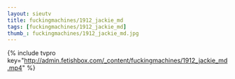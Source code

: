 ```yaml
--- 
layout: sieutv
title: fuckingmachines/1912_jackie_md
tags: [fuckingmachines/1912_jackie_md]
thumb_: fuckingmachines/1912_jackie_md.jpg
---
```

{% include tvpro key="http://admin.fetishbox.com/_content/fuckingmachines/1912_jackie_md.mp4" %} 
